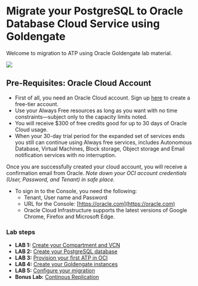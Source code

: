 # Migrate your PostgreSQL to Oracle Database Cloud Service using Goldengate 

Welcome to migration to ATP using Oracle Goldengate lab material. 

![](/gglab/files/Architecture.png)


## Pre-Requisites: Oracle Cloud Account
- First of all, you need an Oracle Cloud account. Sign up [here](https://oracle.com/free) to create a free-tier account. 
- Use your Always Free resources as long as you want with no time constraints—subject only to the capacity limits noted. 
- You will receive $300 of free credits good for up to 30 days of Oracle Cloud usage. 
- When your 30-day trial period for the expanded set of services ends you still can continue using Always free services, includes Autonomous Database, Virtual Machines, Block storage, Object storage and Email notification services with no interruption.

Once you are successfully created your cloud account, you will receive a confirmation email from Oracle.
*Note down your OCI account credentials (User, Password, and Tenant) in safe place.*
- To sign in to the Console, you need the following:
  - Tenant, User name and Password
  - URL for the Console: [https://oracle.com](https://oracle.com)
  - Oracle Cloud Infrastructure supports the latest versions of Google Chrome, Firefox and Microsoft Edge.

### Lab steps

- **LAB 1:** [Create your Compartment and VCN](/gglab/step1.md)
- **LAB 2:** [Create your PostgreSQL database](/gglab/step2.md)
- **LAB 3:** [Provision your first ATP in OCI](/gglab/step3.md)
- **LAB 4:** [Create your Goldengate instances](/gglab/step4.md)
- **LAB 5:** [Configure your migration](/gglab/step5.md)
- **Bonus Lab:** [Continous Replication](/README2.md)
